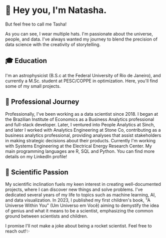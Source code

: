 # 🚀 Hey you, I'm Natasha.

But feel free to call me Tasha! 

As you can see, I wear multiple hats. I'm passionate about the universe, people, and data. I've always wanted my journey to blend the precision of data science with the creativity of storytelling.

## 🎓 Education

I'm an astrophysicist (B.S.c at the Federal University of Rio de Janeiro), and currently a M.Sc. student at PESC/COPPE in optimization. Here, you'll find some of my small projects.

## 💼 Professional Journey

Professionally, I've been working as a data scientist since 2018. I began at the Brazilian Institute of Economics as a Business Analytics professional and full-stack developer. Later, I ventured into People Analytics at Sinch, and later I worked with Analytics Engineering at Stone Co, contributing as a business analytics professional, providing analyses that assist stakeholders in making strategic decisions about their products. Currently I'm working with Systems Engineering at the Electrical Energy Research Center. My main programming languages are R, SQL and Python. You can find more details on my LinkedIn profile!

## 🧪 Scientific Passion

My scientific inclination fuels my keen interest in creating well-documented projects, where I can discover new things and solve problems. I've dedicated several years of my life to topics such as machine learning, AI, and data visualization. In 2023, I published my first children's book, "A Universe Within You" (Um Universo em Você) aiming to demystify the idea of genius and what it means to be a scientist, emphasizing the common ground between scientists and children.



I promise I'll not make a joke about being a rocket scientist. Feel free to reach out!✨
